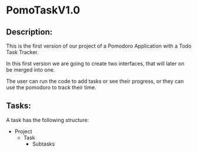 # PomoTaskV1.0

## Description:

This is the first version of our project of a Pomodoro Application with a Todo Task Tracker.  

In this first version we are going to create two interfaces, that will later on be merged into one.  

The user can run the code to add tasks or see their progress, or they can use the pomodoro to track their time.

## Tasks:

A task has the following structure:
- Project
    - Task
        - Subtasks
